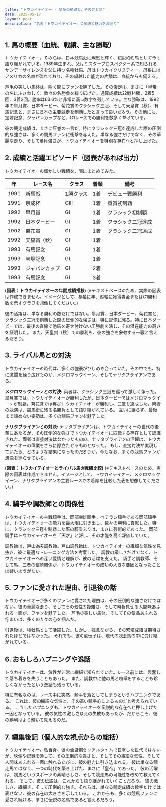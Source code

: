 ```yaml
---
title: "トウカイテイオー - 皇帝の軌跡と、その光と影"
date: 2025-05-17
layout: post
description: "名馬『トウカイテイオー』の伝説と魅力を深堀り"
---
```


## 1. 馬の概要（血統、戦績、主な勝鞍）

トウカイテイオー。その名は、日本競馬史に燦然と輝く、伝説的名馬として今も語り継がれている。1989年生まれ、父はミスタープロスペクター系で知られるサンデーサイレンスを父に持つ名種牡馬、母はトウカイクリスティー。母系にはアメリカの名血が流れており、その卓越した能力の片鱗は、血統からも伺える。

芦毛の美しい馬体は、瞬く間にファンを魅了した。その俊足は、まさに「皇帝」の名にふさわしく、数々の名勝負を繰り広げた。通算成績は22戦14勝、2着5回、3着2回。勝率は63.6%と非常に高い数字を残している。主な勝鞍は、1992年の皐月賞、日本ダービー、菊花賞のクラシック三冠、そして天皇賞（秋）、有馬記念と、まさに日本の主要競走を制覇したと言って良いだろう。その他にも、宝塚記念、ジャパンカップなど、G1レースでの勝利を数多く挙げている。

彼の競走成績は、まさに圧巻の一言だ。特にクラシック三冠を達成した際の圧倒的な強さは、多くの競馬ファンに衝撃を与えた。単なる強さだけでなく、その華麗な走り、そして勝負強さが、トウカイテイオーを特別な存在へと押し上げた。


## 2. 成績と活躍エピソード（図表があれば出力）

トウカイテイオーの輝かしい戦績を、表にまとめてみた。

| 年 | レース名 | クラス | 着順 | 備考 |
|---|---|---|---|---|
| 1991 | 新馬戦 | 1勝クラス | 1着 | デビュー戦勝利 |
| 1991 | 京成杯 | GⅢ | 1着 | 重賞初制覇 |
| 1992 | 皐月賞 | GⅠ | 1着 | クラシック初制覇 |
| 1992 | 日本ダービー | GⅠ | 1着 | クラシック二冠達成 |
| 1992 | 菊花賞 | GⅠ | 1着 | クラシック三冠達成 |
| 1992 | 天皇賞（秋） | GⅠ | 1着 |  |
| 1993 | 有馬記念 | GⅠ | 1着 |  |
| 1993 | 宝塚記念 | GⅠ | 1着 |  |
| 1993 | ジャパンカップ | GⅠ | 2着 |  |
| 1993 | 有馬記念 | GⅠ | 3着 |  |


**(図表：トウカイテイオーの年間成績推移)**  (※テキストベースのため、実際の図表は作成できません。イメージとして、横軸に年、縦軸に獲得賞金またはG1勝利数を示すグラフを想像してください。)


彼の活躍は、単なる勝利の数だけではない。皐月賞、日本ダービー、菊花賞と、クラシック三冠を制覇した際の圧倒的な強さは、特に記憶に残る。特に日本ダービーでは、最後の直線で他馬を寄せ付けない圧勝劇を演じ、その潜在能力の高さを証明した。  また、天皇賞（秋）での勝利も、彼の強さを象徴する一戦と言えるだろう。


## 3. ライバル馬との対決

トウカイテイオーの時代は、多くの強豪がひしめき合っていた。その中でも、特に激闘を繰り広げたのが、メジロマックイーン、そしてナリタブライアンである。

**メジロマックイーンとの対決:**  両者は、クラシック三冠を巡って激しく争った。皐月賞では、トウカイテイオーが勝利したが、日本ダービーではメジロマックイーンが制覇。菊花賞では再びトウカイテイオーが勝利し、三冠を達成した。両者の競演は、競馬史に残る名勝負として語り継がれている。  互いに譲らず、最後まで諦めない姿勢は、多くの競馬ファンを魅了した。

**ナリタブライアンとの対決:** ナリタブライアンは、トウカイテイオーの世代の後輩にあたるが、その圧倒的な強さでトウカイテイオーに匹敵する存在として認識された。両者は直接対決はなかったものの、ナリタブライアンの活躍は、トウカイテイオーの偉業をさらに際立たせるものとなった。  もし、直接対決が実現していたら、どのような結果になったのだろうか。今もなお、多くの競馬ファンが想像を巡らせている。


**(図表：トウカイテイオーとライバル馬の戦績比較)** (※テキストベースのため、実際の図表は作成できません。イメージとして、トウカイテイオー、メジロマックイーン、ナリタブライアンの主要レースでの着順を比較した表を想像してください。)


## 4. 騎手や調教師との関係性

トウカイテイオーの主戦騎手は、岡部幸雄騎手。ベテラン騎手である岡部騎手は、トウカイテイオーの能力を最大限に引き出し、数々の勝利に貢献した。特に、クラシック三冠を制覇した際の騎乗ぶりは、まさに芸術的であった。  岡部騎手はトウカイテイオーを「天才」と評し、その才能を高く評価していた。

調教師は、戸山為夫調教師。戸山調教師は、トウカイテイオーの繊細な気性を見抜き、彼に最適なトレーニング方法を考案した。  調教の厳しさだけでなく、トウカイテイオーへの深い愛情と理解が、彼の活躍を支えた。  騎手と調教師、そして馬、三者の信頼関係が、トウカイテイオーの成功の大きな要因となったことは疑いようがない。


## 5. ファンに愛された理由、引退後の話

トウカイテイオーが多くのファンに愛された理由は、その圧倒的な強さだけではない。彼の華麗な走り、そしてその気性の複雑さ、そして時折見せる人間味あふれる一面が、ファンを魅了した。  芦毛の美しい馬体、そしてその気品あふれる佇まいは、多くの人々の心を掴んだ。

引退後は、種牡馬として活躍した。しかし、残念ながら、その繁殖成績は期待されたほどではなかった。  それでも、彼の遺伝子は、現代の競走馬の中に受け継がれている。


## 6. おもしろハプニングや逸話

トウカイテイオーは、気性が非常に繊細で知られていた。レース前には、興奮して落ち着きを失うこともあった。  また、調教中に他の馬と喧嘩をすることも珍しくなかったという逸話も残っている。

特に有名なのは、レース中に突然、騎手を落としてしまうというハプニングである。  これは、彼の繊細な気性と、その高い競争心によるものだと考えられている。  こうしたハプニングも、トウカイテイオーを伝説的な存在へと押し上げた一因となっている。  彼の気性の激しさゆえの失敗もあったが、だからこそ、彼の勝利はより輝いて見えるのだ。


## 7. 編集後記（個人的な視点からの総括）

トウカイテイオー。私自身、彼の全盛期をリアルタイムで目撃した世代ではないが、映像や記録を通して、その圧倒的な強さと、そしてその繊細な気性、そして人間味あふれる一面に触れるたびに、彼の魅力に引き込まれる。  彼は単なる競走馬ではなく、一つの時代を築き上げた、まさに「皇帝」であった。  彼の活躍は、競馬というスポーツの素晴らしさ、そして競走馬の可能性を改めて教えてくれる。  そして、彼の伝説は、これからも語り継がれていくことだろう。  彼の激しさ、繊細さ、そして圧倒的な強さ。それらは、単なる競走成績の数字だけでは表せない、彼の存在の大きさを示している。  これからも、多くの競馬ファンに愛され続ける、まさに伝説の名馬であると言えるだろう。

